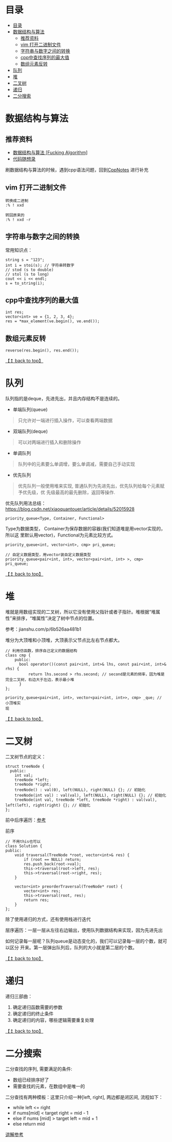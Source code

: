 # 目录
<!--ts-->
* [目录](#目录)
* [数据结构与算法](#数据结构与算法)
   * [推荐资料](#推荐资料)
   * [vim 打开二进制文件](#vim-打开二进制文件)
   * [字符串与数字之间的转换](#字符串与数字之间的转换)
   * [cpp中查找序列的最大值](#cpp中查找序列的最大值)
   * [数组元素反转](#数组元素反转)
* [队列](#队列)
* [堆](#堆)
* [二叉树](#二叉树)
* [递归](#递归)
* [二分搜索](#二分搜索)

<!-- Added by: zwl, at: Fri Mar  4 11:04:29 CST 2022 -->

<!--te-->
# 数据结构与算法

## 推荐资料

- [数据结构与算法 [Fucking Algorithm]](https://github.com/labuladong/fucking-algorithm) 
- [代码随想录](https://github.com/youngyangyang04/leetcode-master) 

刷数据结构与算法的时候，遇到cpp语法问题，回到[CppNotes](https://github.com/mikaizhu/CppNotes) 进行补充

## vim 打开二进制文件

```
转换成二进制
:% ! xxd

转回原来的
:% ! xxd -r
```

## 字符串与数字之间的转换

常用知识点：

```
string s = "123";
int i = stoi(s); // 字符串转数字
// stod (s to double)
// stol (s to long)
cout << i << endl;
s = to_string(i);
```

## cpp中查找序列的最大值

```
int res;
vector<int> ve = {1, 2, 3, 4};
res = *max_element(ve.begin(), ve.end());
```

## 数组元素反转

```
reverse(res.begin(), res.end());
```



[【↥ back to top】](#目录)
# 队列

队列指的是deque，先进先出，并且内存结构不是连续的。

- 单端队列(queue)

> 只允许对一端进行插入操作，可以查看两端数据

- 双端队列(deque)

> 可以对两端进行插入和删除操作

- 单调队列

> 队列中的元素要么单调增，要么单调减，需要自己手动实现

- 优先队列

> 优先队列一般使用堆来实现, 普通队列为先进先出，优先队列给每个元素赋予优先级，优
> 先级最高的最先删除，返回等操作.

优先队列用法总结：https://blog.csdn.net/xiaoquantouer/article/details/52015928

`priority_queue<Type, Container, Functional>`

Type为数据类型， Container为保存数据的容器(我们知道堆是用vector实现的，所以这
里默认用vector)，Functional为元素比较方式。

```
priority_queue<int, vector<int>, cmp> pri_queue;

// 自定义数据类型，用vector装自定义数据类型
priority_queue<pair<int, int>, vector<pair<int, int> >, cmp> pri_queue;
```



[【↥ back to top】](#目录)
# 堆

堆就是用数组实现的二叉树，所以它没有使用父指针或者子指针。堆根据“堆属性”来排序，“堆属性”决定了树中节点的位置。

参考：jianshu.com/p/6b526aa481b1

堆分为大顶堆和小顶堆，大顶表示父节点比左右节点都大。

```
// 利用仿函数，排序自己定义的数据结构
class cmp {
    public:
      bool operator()(const pair<int, int>& lhs, const pair<int, int>& rhs) {
          return lhs.second > rhs.second; // second是元素的频率，因为堆是完全二叉树，右边大于左边，表示最小堆
      }
};

priority_queue<pair<int, int>, vector<pair<int, int>>, cmp> _que; // 小顶堆实
现
```


[【↥ back to top】](#目录)
# 二叉树

二叉树节点的定义：

```
struct treeNode {
  public:
    int val;
    treeNode *left;
    treeNode *right;
    treeNode() : val(0), left(NULL), right(NULL) {}; // 初始化
    treeNode(int val) : val(val), left(NULL), right(NULL) {}; // 初始化
    treeNode(int val, treeNode *left, treeNode *right) : val(val), left(left), right(right) {}; // 初始化
};
```

前中后序遍历：[参考](https://github.com/youngyangyang04/leetcode-master/blob/master/problems/%E4%BA%8C%E5%8F%89%E6%A0%91%E7%9A%84%E9%80%92%E5%BD%92%E9%81%8D%E5%8E%86.md) 

前序

```
// 不用this也可以
class Solution {
public:
    void traversal(TreeNode *root, vector<int>& res) {
        if (root == NULL) return;
        res.push_back(root->val);
        this->traversal(root->left, res);
        this->traversal(root->right, res);
    }

    vector<int> preorderTraversal(TreeNode* root) {
        vector<int> res;
        this->traversal(root, res);
        return res;
    }
};
```

除了使用递归的方式，还有使用栈进行迭代

层序遍历：一层一层从左往右边输出，使用队列数据结构来实现，因为先进先出

如何记录每一层呢？队列queue是动态变化的，我们可以记录每一层的个数，就可以区分
开来。第一层弹出队列后，队列的大小就是第二层的个数。



[【↥ back to top】](#目录)
# 递归

递归三部曲：

1. 确定递归函数需要的参数
2. 确定递归的终止条件
3. 确定递归的内容，哪些逻辑需要重复处理


[【↥ back to top】](#目录)
# 二分搜索

二分查找的序列, 需要满足的条件:
- 数组已经排序好了
- 需要查找的元素，在数组中是唯一的

二分查找有两种模板：这里只介绍一种[left, right], 两边都是闭区间, 流程如下：
- while left <= right
- if nums[mid] < target right = mid - 1 
- else if nums [mid] > target left = mid + 1
- else return mid

[讲解参考](https://github.com/youngyangyang04/leetcode-master/blob/master/problems/0704.%E4%BA%8C%E5%88%86%E6%9F%A5%E6%89%BE.md) 
